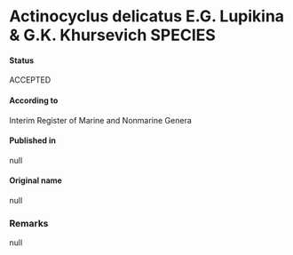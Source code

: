 Actinocyclus delicatus E.G. Lupikina & G.K. Khursevich SPECIES
=======

#### Status
ACCEPTED

#### According to
Interim Register of Marine and Nonmarine Genera

#### Published in
null

#### Original name
null

### Remarks
null